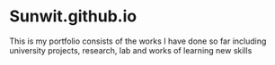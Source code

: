 # Sunwit.github.io
This is my portfolio consists of the works I have done so far including university projects, research, lab and works of learning new skills
